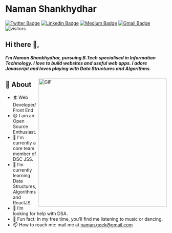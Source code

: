 # Naman Shankhydhar 
[![Twitter Badge](https://img.shields.io/badge/@namanhey-30302f?style=flat&logo=instagram&logoColor=white)](https://instagram.com/namanhey)
[![Linkedin Badge](https://img.shields.io/badge/naman360-30302f?style=flat&logo=linkedin)](https://www.linkedin.com/in/naman360/)
[![Medium Badge](https://img.shields.io/badge/naman360-30302f?style=flat&logo=medium)](https://medium.com/@naman360)
[![Gmail Badge](https://img.shields.io/badge/naman.geek@gmail.com-30302f?style=flat&logo=Gmail&logoColor=white)](mailto:naman.geek@gmail.com)
![visitors](https://visitor-badge.glitch.me/badge?page_id=naman360.naman360)  

## Hi there 👋,           
##### I'm Naman Shankhydhar, pursuing B.Tech specialised in Information Technology. I love to build websites and useful web apps. I adore Javascript and loves playing with Data Structures and Algorithms.
<img align="right" alt="GIF" src="https://miro.medium.com/max/875/1*Urc28sbnORGOW5oyohQ06g.gif" width="400px" />

## 🧐 About
- 🏄‍ Web Developer/Front End
- 😄 I am an Open Source Enthusiast.
- 🔭 I'm currently a core team member of DSC JSS.
- 🌱 I’m currently learning Data Structures, Algorithms and ReactJS.
- 🤔 I’m looking for help with DSA.
- 🎨 Fun fact: In my free time, you'll find me listening to music or dancing.
- 📫 How to reach me: mail me at [naman.geek@gmail.com](mailto:namna.geek@gmail.com)




